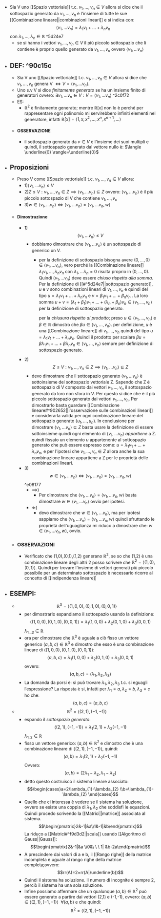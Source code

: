 - Sia V uno [[Spazio vettoriale]] t.c. $v_{1},...,v_{n}\in V$ allora si dice che il sottospazio generato da $v_{1},...,v_{n}$ è l'insieme di tutte le sue [[Combinazione lineare||combinazioni lineari]] e si indica con: $$\langle v_{1},...v_{n}\rangle = \lambda_{1} v_{1}+...+\lambda_{n} v_{n}$$ con $\lambda_{1},...,\lambda_{n} \in \mathbb{R}$  ^5d24e7
	- se si hanno i vettori $v_{1},...,v_{n} \in V$ il più piccolo sottospazio che li contiene è proprio quello generato da $v_{1},...,v_{n}$ ovvero $\langle v_{1},...v_{n}\rangle$   
- ## DEF: ^90c15c
	- Sia V uno [[Spazio vettoriale]] t.c. $v_{1},...,v_{n}\in V$ allora si dice che $v_{1},...,v_{n}$ genera V $\Longleftrightarrow V=\langle v_{1},...v_{n}\rangle$.
	- Uno s.v V si dice _finitamente generato_ se ha un insieme finito di generatori ovvero: $\exists v_{1},...v_{n}\in V : V= \langle v_{1},...v_{n}\rangle$  ^2c0f72
	- ES: 
		- $\mathbb{R}^{2}$ è finitamente generato; mentre $\mathbb{R}[x]$ non lo è perché per rappresentare ogni polinomio mi servirebbero infiniti elementi nel generatore, infatti $\mathbb{R}[x]=\langle 1, x, x^{2},...,x^{n}, x^{n+1},...\rangle$ 
	- #### OSSERVAZIONE
		- il sottospazio generato da $v\in V$ è l'insieme dei suoi multipli e quindi, il sottospazio generato dal vettore nullo è: $\langle \underline{0} \rangle=\underline{0}$ 
- ## Proposizioni
	- Preso V come [[Spazio vettoriale]] t.c. $v_{1},...,v_{n}\in V$ allora:
		- 1)$\langle v_{1},...v_{n}\rangle \leq V$
		- 2)$Z\leq V:v_{1},...,v_{n}\in Z\implies \langle v_{1},...v_{n}\rangle\subseteq Z$ ovvero: $\langle v_{1},...v_{n}\rangle$ è il più piccolo sottospazio di V che contiene $v_{1},...,v_{n}$
		- 3)$w\in \langle v_{1},...v_{n}\rangle \Longleftrightarrow \langle v_{1},...v_{n}\rangle=\langle v_{1},...v_{n}, w\rangle$
	- #### Dimostrazione
		- 1)$$\langle v_{1},...v_{n}\rangle \leq V$$
			- dobbiamo dimostrare che $\langle v_{1},...v_{n}\rangle$ è un sottospazio di generico un V.
				- per la definizione di sottospazio bisogna avere $(0,...,0)\in \langle v_{1},...v_{n}\rangle$, vero perché la [[Combinazione lineare]] $\lambda_{1}v_{1},...,\lambda_{n}v_{n}$ con $\lambda_{1},...\lambda_{n}=0$ risulta proprio in $(0,...,0)$. Quindi $\langle v_{1},...v_{n}\rangle$ deve essere _chiuso rispetto alla somma_. Per la definizione di [[#^5d24e7||sottospazio generato]], $u$ e $v$ sono combinazioni lineari di $v_{1},...,v_{n}$ e quindi del tipo $u=\lambda_{1}v_{1}+...+\lambda_{n}v_{n}$ e $v=\beta_{1}v_{1}+...+\beta_{n}v_{n}$ .
				  La loro somma $u+v= (\lambda_{1}+\beta_{1})v_{1}+...+(\lambda_{n}+\beta_{n})v_{n} \in \langle v_{1},...,v_{n}\rangle$ per la definizione di sottospazio generato.
				  
				  per la _chiusura rispetto al prodotto_; preso $u \in \langle v_{1},...,v_{n}\rangle$ e $\beta \in \mathbb{R}$ dimostro che $\beta u\in \langle v_{1},...,v_{n}\rangle$. per definizione, $u$ è una [[Combinazione lineare]] di $v_{1},...,v_{n}$ quindi del tipo $u=\lambda_{1}v_{1}+...+\lambda_{n}v_{n}$. Quindi il prodotto per scalare $\beta u=\beta\lambda_{1}v_{1}+...+\beta\lambda_{n}v_{n}\in \langle v_{1},...,v_{n}\rangle$ sempre per definizione di sottospazio generato.
		- 2)$$Z\leq V:v_{1},...,v_{n}\in Z\implies \langle v_{1},...v_{n}\rangle\subseteq Z$$
			- devo dimostrare che il sottospazio generato $\langle v_{1},...v_{n}\rangle$ è sottoinsieme del sottospazio vettoriale Z.
			  Sapendo che Z è sottospazio di V composto dai vettori $v_{1},...,v_{n}$ il sottospazio generato da loro non sfora in V. Per questo si dice che è il più piccolo sottospazio generato dai vettori $v_{1},...,v_{n}$.
			  Per dimostrarlo basta guardare [[Combinazione lineare#^902652||l'osservazione sulle combinazioni lineari]] e considerarla valida per ogni combinazione lineare del sottospazio generato $\langle u_{1}, ..., u_{n} \rangle$.
			  In conclusione per dimostrare $\langle v_{1},...v_{n}\rangle\subseteq Z$ basta usare la definizione di essere sottoinsieme quindi ogni elemento di $\langle v_{1},...v_{n}\rangle$ _appartiene_ a Z. quindi fissato un elemento $u$ appartenente al sottospazio generato che può essere espresso come: $u=\lambda_1 v_{1}+...+\lambda_{n}v_{n}$, e per l'ipotesi che $v_{1},...,v_{n}\in Z$ allora anche la sua combinazione lineare appartiene a Z per le proprietà delle combinazioni lineari.
		- 3)$$w\in \langle v_{1},...v_{n}\rangle \Longleftrightarrow \langle v_{1},...v_{n}\rangle=\langle v_{1},...v_{n}, w\rangle$$ ^e08177
			- $\implies$)
				- Per dimostrare che $\langle v_{1},...v_{n}\rangle=\langle v_{1},...v_{n}, w\rangle$ basta dimostrare $w\in \langle v_{1},...v_{n}\rangle$ ovvio per ipotesi.
			- $\Longleftarrow$) 
				- devo dimostrare che $w\in \langle v_{1},...v_{n}\rangle$, ma per ipotesi sappiamo che $\langle v_{1},...v_{n}\rangle=\langle v_{1},...v_{n}, w\rangle$ quindi sfruttando le proprietà dell'uguaglianza mi riduco a dimostrare che: $w\in \langle v_{1},...v_{n}, w\rangle$, ovvio.
	- ### OSSERVAZIONI
		- Verificato che (1,0),(0,1),(1,2) generano $\mathbb{R}^2$, se so che (1,2) è una combinazione lineare degli altri 2 posso scrivere che $\mathbb{R}^{2}=\langle(1,0),(0,1)\rangle$. Quindi per trovare l'insieme di vettori generati più piccolo possibile per un determinato sottospazio è necessario ricorre al concetto di [[Indipendenza lineare]] 
- ## ESEMPI:
	- $$\mathbb{R}^{3}=\langle (1,0,0),(0,1,0),(0,0,1)\rangle$$
		- per dimostrarlo espandiamo il sottospazio usando la definizione:$$\langle (1,0,0),(0,1,0),(0,0,1)\rangle= \lambda_{1}(1,0,0)+\lambda_{2}(0,1,0)+\lambda_{3}(0,0,1)$$
		  $\lambda_{1...3}\in \mathbb{R}$
		- ora per dimostrare che $\mathbb{R}^3$ è uguale a ciò fisso un vettore generico $(a,b,c)\in \mathbb{R}^{3}$ e dimostro che esso è una combinazione lineare di $\langle (1,0,0),(0,1,0),(0,0,1)\rangle$:$$(a,b,c)=\lambda_{1}(1,0,0)+\lambda_{2}(0,1,0)+\lambda_{3}(0,0,1)$$
		  ovvero:$$(a,b,c)=(\lambda_{1},\lambda_{2},\lambda_{3})$$
		- La domanda da porsi è: si può trovare $\lambda_{1}, \lambda_{2}, \lambda_{3}$ t.c. si eguagli l′espressione? La risposta è si, infatti per $\lambda_{1} = a, \lambda_{2} = b, \lambda_{3} = c$ ho che: $$(a,b,c)=(a,b,c)$$
	- $$\mathbb{R}^{2} =\langle (2,1),(-1,-1)\rangle$$
		- espando il *sottospazio generato*:$$\langle (2,1),(-1,-1)\rangle= \lambda_{1}(2,1)+ \lambda_{2}(-1,-1)$$
		  $\lambda_{1,2}\in \mathbb{R}$
		- fisso un vettore generico: $(a,b)\in\mathbb{R}^2$ e dimostro che è una combinazione lineare di $\langle (2,1),(-1,-1)\rangle$, quindi:$$(a,b)=\lambda_{1}(2,1)+ \lambda_{2}(-1,-1)$$
		  Ovvero:$$(a,b)=(2\lambda_{1}-\lambda_{2},\lambda_{1}-\lambda_{2})$$
		- detto questo costruisco il sistema lineare associato:$$\begin{cases}a=2\lambda_{1}-\lambda_{2} \\b=\lambda_{1}-\lambda_{2} \end{cases}$$
		- Quello che ci interessa è vedere se il sistema ha soluzione, ovvero se esiste una coppia di $\lambda_{1},\lambda_{2}$ che soddisfi le equazioni. Quindi procedo scrivendo la [[Matrici||matrice]] associata al sistema.$$\begin{pmatrix}2&-1|&a\\1&-1|&b\end{pmatrix}$$
		  La riduco a [[Matrici#^f9d3d2||scala]] usando [[Algoritmo di Gauss||Gauss]]:$$\begin{pmatrix}2&-1|&a \\0&\ \ \ 1| &b-2a\end{pmatrix}$$
		- A prescindere dai valori di a e b, il [[Rango righe]] della matrice incompleta è uguale al rango righe della matrice completa;ovvero:$$rr(A)=2=rr(A|\underline{b})$$
		- Quindi il sistema ha soluzione. Il numero di incognite è sempre 2, perciò il sistema ha una sola soluzione.
		- Infine possiamo affermare che un qualunque $(a,b)\in \mathbb{R}^2$ può essere generato a partire dai vettori (2,1) e (-1,-1), ovvero: $(a,b)\in\langle (2,1),(-1,-1)\rangle\ \ \forall(a,b)$ e che quindi:$$\mathbb{R}^{2} =\langle (2,1),(-1,-1)\rangle$$ 
 